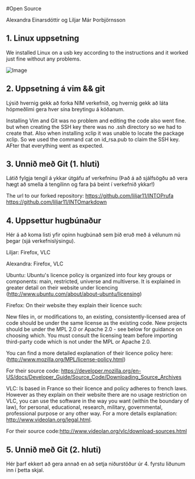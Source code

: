 #Open Source

Alexandra Einarsdóttir og Liljar Már Þorbjörnsson



## 1. Linux uppsetning

We installed Linux on a usb key according to the instructions and it worked just fine without any problems.

![Image](https://raw.github.com/liljar11/INTOmarkdown/master/liljar.png)


## 2. Uppsetning á vim && git
Lýsið hvernig gekk að forka NIM verkefnið, og hvernig gekk að láta hópmeðlimi gera hver sína breytingu á kóðanum.

Installing Vim and Git was no problem and editing the code also went fine. but when creating the SSH key there was no .ssh directory so we had to create that. 
Also when installing xclip it was unable to locate the package xclip. So we used the command cat on id_rsa.pub to claim the SSH key. AFter that everything went as expected. 


## 3. Unnið með Git (1. hluti)
Látið fylgja tengil á ykkar útgáfu af verkefninu (Það á að sjálfsögðu að vera hægt að smella á tengilinn og fara þá beint í verkefnið ykkar!)

The url to our forked repository: 
	https://github.com/liljar11/INTOPrufa
	https://github.com/liljar11/INTOmarkdown

## 4. Uppsettur hugbúnaður

Hér á að koma listi yfir opinn hugbúnað sem þið eruð með á vélunum nú þegar (sjá verkefnislýsingu).

Liljar: Firefox, VLC

Alexandra: Firefox, VLC

Ubuntu:
	Ubuntu's licence policy is organized into four key groups or components: main, restricted, universe and multiverse. It is explained in greater detail on their website under licencing (http://www.ubuntu.com/about/about-ubuntu/licensing)

Firefox: 
	On their website they explain their licence such:     
	
New files in, or modifications to, an existing, consistently-licensed area of code should be under the same license as the existing code.
New projects should be under the MPL 2.0 or Apache 2.0 - see below for guidance on choosing which.
You must consult the licensing team before importing third-party code which is not under the MPL or Apache 2.0.

You can find a more detailed explanation of their licence policy here: (http://www.mozilla.org/MPL/license-policy.html)

For their source code: https://developer.mozilla.org/en-US/docs/Developer_Guide/Source_Code/Downloading_Source_Archives

VLC:
	Is based in France so their licence and policy adheres to french laws. However as they explain on their website there are no usage restriction on VLC, you can use the software in the way you want (within the boundary of law), for personal, educational, research, military, governmental, professional purpose or any other way. For a more details explanation: http://www.videolan.org/legal.html. 

For their source code:http://www.videolan.org/vlc/download-sources.html


## 5. Unnið með Git (2. hluti)

Hér þarf ekkert að gera annað en að setja niðurstöður úr 4. fyrstu liðunum inn í þetta skjal.
